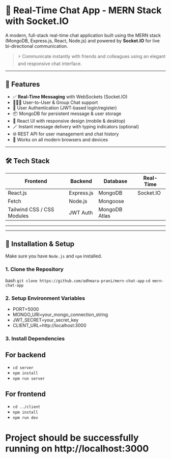 # 💬 Real-Time Chat App - MERN Stack with Socket.IO

A modern, full-stack real-time chat application built using the MERN stack (MongoDB, Express.js, React, Node.js) and powered by **Socket.IO** for live bi-directional communication.

> ⚡ Communicate instantly with friends and colleagues using an elegant and responsive chat interface.

---

## 🚀 Features

- ✅ **Real-Time Messaging** with WebSockets (Socket.IO)
- 🧑‍🤝‍🧑 User-to-User & Group Chat support
- 🧾 User Authentication (JWT-based login/register)
- 📦 MongoDB for persistent message & user storage
- 🎨 React UI with responsive design (mobile & desktop)
- 🪄 Instant message delivery with typing indicators (optional)
- 🌐 REST API for user management and chat history
- 📱 Works on all modern browsers and devices

---

## 🛠 Tech Stack

| Frontend | Backend | Database | Real-Time |
|----------|---------|----------|------------|
| React.js | Express.js | MongoDB | Socket.IO |
| Fetch | Node.js | Mongoose 
| Tailwind CSS / CSS Modules | JWT Auth | MongoDB Atlas

---


---

## 🔧 Installation & Setup

Make sure you have `Node.js` and `npm` installed.

### 1. Clone the Repository

bash
```git clone https://github.com/adhmara-prani/mern-chat-app```
```cd mern-chat-app```

### 2. Setup Environment Variables

- PORT=5000
- MONGO_URI=your_mongo_connection_string
- JWT_SECRET=your_secret_key
- CLIENT_URL=http://localhost:3000

### 3. Install Dependencies

## For backend
- ```cd server```
- ```npm install```
- ```npm run server```

## For frontend
- ```cd ../client```
- ```npm install```
- ```npm run dev```

# Project should be successfully running on http://localhost:3000


